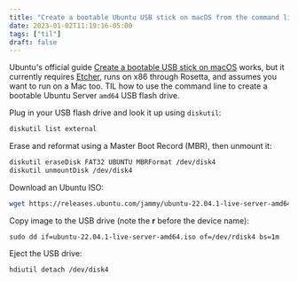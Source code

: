 ```yaml
---
title: "Create a bootable Ubuntu USB stick on macOS from the command line"
date: 2023-01-02T11:19:16-05:00
tags: ["til"]
draft: false
---
```


Ubuntu's official guide [Create a bootable USB stick on macOS](https://ubuntu.com/tutorials/create-a-usb-stick-on-macos) works, but it currently requires [Etcher](https://www.balena.io/etcher/), runs on x86 through Rosetta, and assumes you want to run on a Mac too. TIL how to use the command line to create a bootable Ubuntu Server `amd64` USB flash drive.

Plug in your USB flash drive and look it up using `diskutil`:

```sh
diskutil list external
```

Erase and reformat using a Master Boot Record (MBR), then unmount it:

```sh
diskutil eraseDisk FAT32 UBUNTU MBRFormat /dev/disk4
diskutil unmountDisk /dev/disk4
```

Download an Ubuntu ISO:

```sh
wget https://releases.ubuntu.com/jammy/ubuntu-22.04.1-live-server-amd64.iso
```

Copy image to the USB drive (note the **r** before the device name):

```
sudo dd if=ubuntu-22.04.1-live-server-amd64.iso of=/dev/rdisk4 bs=1m
```

Eject the USB drive:

```sh
hdiutil detach /dev/disk4
```
